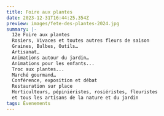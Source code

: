 ```yaml
---
title: Foire aux plantes
date: 2023-12-31T16:44:25.354Z
preview: images/fete-des-plantes-2024.jpg
summary: |-
  12e Foire aux plantes 
  Rosiers, Vivaces et toutes autres fleurs de saison
  Graines, Bulbes, Outils…
  Artisanat…
  Animations autour du jardin…
  Animations pour les enfants...
  Troc aux plantes...
  Marché gourmand…
  Conférence, exposition et débat
  Restauration sur place
  Horticulteurs, pépiniéristes, rosiéristes, fleuristes
  et tous les artisans de la nature et du jardin
tags: Évenements
---
```

